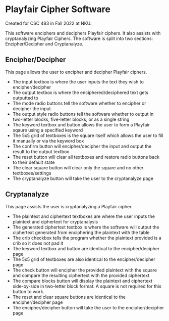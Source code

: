 # Playfair Cipher Software

Created for CSC 483 in Fall 2022 at NKU.

This software enciphers and deciphers Playfair ciphers. It also assists with cryptanalyzing Playfair Ciphers.
The software is split into two sections: Encipher/Decipher and Cryptanalyze.

## Encipher/Decipher

This page allows the user to encipher and decipher Playfair ciphers.

- The input textbox is where the user inputs the text they wish to encipher/decipher
- The output textbox is where the enciphered/deciphered text gets outputted to
- The mode radio buttons tell the software whether to encipher or decipher the input
- The output style radio buttons tell the software whether to output in two-letter blocks, five-letter blocks, or as a single string
- The keyword textbox and button allows the user to form a Playfair sqaure using a specified keyword
- The 5x5 grid of textboxes is the square itself which allows the user to fill it manually or via the keyword box
- The confirm button will encipher/decipher the input and output the result to the output textbox
- The reset button will clear all textboxes and restore radio buttons back to their default state
- The clear square button will clear only the square and no other textboxes/settings
- The cryptanalyze button will take the user to the cryptanalyze page

## Cryptanalyze

This page assists the user is cryptanalyzing a Playfair cipher.

- The plaintext and ciphertext textboxes are where the user inputs the plaintext and ciphertext for cryptanalysis
- The generated ciphertext textbox is where the software will output the ciphertext generated from enciphering the plaintext with the table
- The crib checkbox tells the program whether the plaintext provided is a crib so it does not pad it
- The keyword textbox and button are identical to the encipher/decipher page
- The 5x5 grid of textboxes are also identical to the encipher/decipher page
- The check button will encipher the provided plaintext with the square and compare the resulting ciphertext with the provided ciphertext
- The compare blocks button will display the plaintext and ciphertext side-by-side in two-letter block format. A square is not required for this button to work.
- The reset and clear square buttons are identical to the encipher/decipher page
- The encipher/decipher button will take the user to the encipher/decipher page
